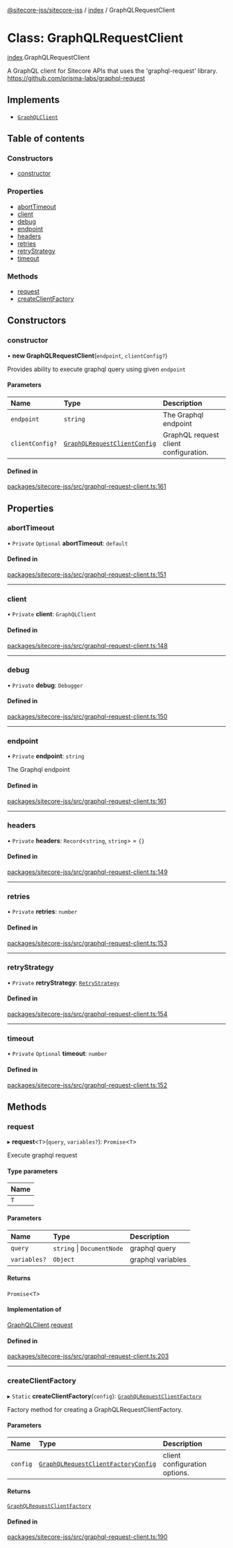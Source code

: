 [@sitecore-jss/sitecore-jss](../README.md) / [index](../modules/index.md) / GraphQLRequestClient

# Class: GraphQLRequestClient

[index](../modules/index.md).GraphQLRequestClient

A GraphQL client for Sitecore APIs that uses the 'graphql-request' library.
https://github.com/prisma-labs/graphql-request

## Implements

- [`GraphQLClient`](../interfaces/index.GraphQLClient.md)

## Table of contents

### Constructors

- [constructor](index.GraphQLRequestClient.md#constructor)

### Properties

- [abortTimeout](index.GraphQLRequestClient.md#aborttimeout)
- [client](index.GraphQLRequestClient.md#client)
- [debug](index.GraphQLRequestClient.md#debug)
- [endpoint](index.GraphQLRequestClient.md#endpoint)
- [headers](index.GraphQLRequestClient.md#headers)
- [retries](index.GraphQLRequestClient.md#retries)
- [retryStrategy](index.GraphQLRequestClient.md#retrystrategy)
- [timeout](index.GraphQLRequestClient.md#timeout)

### Methods

- [request](index.GraphQLRequestClient.md#request)
- [createClientFactory](index.GraphQLRequestClient.md#createclientfactory)

## Constructors

### constructor

• **new GraphQLRequestClient**(`endpoint`, `clientConfig?`)

Provides ability to execute graphql query using given `endpoint`

#### Parameters

| Name | Type | Description |
| :------ | :------ | :------ |
| `endpoint` | `string` | The Graphql endpoint |
| `clientConfig?` | [`GraphQLRequestClientConfig`](../modules/index.md#graphqlrequestclientconfig) | GraphQL request client configuration. |

#### Defined in

[packages/sitecore-jss/src/graphql-request-client.ts:161](https://github.com/Sitecore/jss/blob/a3c634085/packages/sitecore-jss/src/graphql-request-client.ts#L161)

## Properties

### abortTimeout

• `Private` `Optional` **abortTimeout**: `default`

#### Defined in

[packages/sitecore-jss/src/graphql-request-client.ts:151](https://github.com/Sitecore/jss/blob/a3c634085/packages/sitecore-jss/src/graphql-request-client.ts#L151)

___

### client

• `Private` **client**: `GraphQLClient`

#### Defined in

[packages/sitecore-jss/src/graphql-request-client.ts:148](https://github.com/Sitecore/jss/blob/a3c634085/packages/sitecore-jss/src/graphql-request-client.ts#L148)

___

### debug

• `Private` **debug**: `Debugger`

#### Defined in

[packages/sitecore-jss/src/graphql-request-client.ts:150](https://github.com/Sitecore/jss/blob/a3c634085/packages/sitecore-jss/src/graphql-request-client.ts#L150)

___

### endpoint

• `Private` **endpoint**: `string`

The Graphql endpoint

#### Defined in

[packages/sitecore-jss/src/graphql-request-client.ts:161](https://github.com/Sitecore/jss/blob/a3c634085/packages/sitecore-jss/src/graphql-request-client.ts#L161)

___

### headers

• `Private` **headers**: `Record`\<`string`, `string`\> = `{}`

#### Defined in

[packages/sitecore-jss/src/graphql-request-client.ts:149](https://github.com/Sitecore/jss/blob/a3c634085/packages/sitecore-jss/src/graphql-request-client.ts#L149)

___

### retries

• `Private` **retries**: `number`

#### Defined in

[packages/sitecore-jss/src/graphql-request-client.ts:153](https://github.com/Sitecore/jss/blob/a3c634085/packages/sitecore-jss/src/graphql-request-client.ts#L153)

___

### retryStrategy

• `Private` **retryStrategy**: [`RetryStrategy`](../interfaces/index.RetryStrategy.md)

#### Defined in

[packages/sitecore-jss/src/graphql-request-client.ts:154](https://github.com/Sitecore/jss/blob/a3c634085/packages/sitecore-jss/src/graphql-request-client.ts#L154)

___

### timeout

• `Private` `Optional` **timeout**: `number`

#### Defined in

[packages/sitecore-jss/src/graphql-request-client.ts:152](https://github.com/Sitecore/jss/blob/a3c634085/packages/sitecore-jss/src/graphql-request-client.ts#L152)

## Methods

### request

▸ **request**\<`T`\>(`query`, `variables?`): `Promise`\<`T`\>

Execute graphql request

#### Type parameters

| Name |
| :------ |
| `T` |

#### Parameters

| Name | Type | Description |
| :------ | :------ | :------ |
| `query` | `string` \| `DocumentNode` | graphql query |
| `variables?` | `Object` | graphql variables |

#### Returns

`Promise`\<`T`\>

#### Implementation of

[GraphQLClient](../interfaces/index.GraphQLClient.md).[request](../interfaces/index.GraphQLClient.md#request)

#### Defined in

[packages/sitecore-jss/src/graphql-request-client.ts:203](https://github.com/Sitecore/jss/blob/a3c634085/packages/sitecore-jss/src/graphql-request-client.ts#L203)

___

### createClientFactory

▸ `Static` **createClientFactory**(`config`): [`GraphQLRequestClientFactory`](../modules/index.md#graphqlrequestclientfactory)

Factory method for creating a GraphQLRequestClientFactory.

#### Parameters

| Name | Type | Description |
| :------ | :------ | :------ |
| `config` | [`GraphQLRequestClientFactoryConfig`](../modules/index.md#graphqlrequestclientfactoryconfig) | client configuration options. |

#### Returns

[`GraphQLRequestClientFactory`](../modules/index.md#graphqlrequestclientfactory)

#### Defined in

[packages/sitecore-jss/src/graphql-request-client.ts:190](https://github.com/Sitecore/jss/blob/a3c634085/packages/sitecore-jss/src/graphql-request-client.ts#L190)
